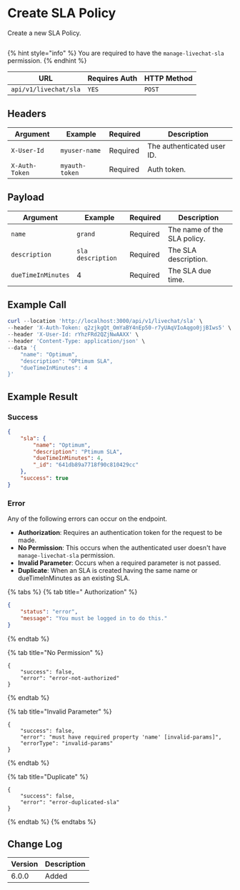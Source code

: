 # Create SLA Policy

Create a new SLA Policy.

<figure><img src="../../../../../../../.gitbook/assets/enterprise.jpg" alt=""><figcaption></figcaption></figure>

{% hint style="info" %}
You are required to have the `manage-livechat-sla` permission.
{% endhint %}

| URL                   | Requires Auth | HTTP Method |
| --------------------- | ------------- | ----------- |
| `api/v1/livechat/sla` | `YES`         | `POST`      |

## Headers

| Argument       | Example        | Required | Description                |
| -------------- | -------------- | -------- | -------------------------- |
| `X-User-Id`    | `myuser-name`  | Required | The authenticated user ID. |
| `X-Auth-Token` | `myauth-token` | Required | Auth token.                |

## Payload

| Argument           | Example           | Required | Description                 |
| ------------------ | ----------------- | -------- | --------------------------- |
| `name`             | `grand`           | Required | The name of the SLA policy. |
| `description`      | `sla description` | Required | The SLA description.        |
| `dueTimeInMinutes` | 4                 | Required | The SLA due time.           |

## Example Call

```powershell
curl --location 'http://localhost:3000/api/v1/livechat/sla' \
--header 'X-Auth-Token: q2zjkgQt_OmYaBY4nEp50-r7yUAqVIoAqgo0jjBIws5' \
--header 'X-User-Id: rYhzFRd2QZjNwAAXX' \
--header 'Content-Type: application/json' \
--data '{
    "name": "Optimum",
    "description": "OPtimum SLA",
    "dueTimeInMinutes": 4
}'
```

## Example Result

### Success

```json
{
    "sla": {
        "name": "Optimum",
        "description": "Ptimum SLA",
        "dueTimeInMinutes": 4,
        "_id": "641db89a7718f90c810429cc"
    },
    "success": true
}
```

### Error

Any of the following errors can occur on the endpoint.

* **Authorization**: Requires an authentication token for the request to be made.
* **No Permission**: This occurs when the authenticated user doesn't have  `manage-livechat-sla` permission.
* **Invalid Parameter**: Occurs when a required parameter is not passed.
* **Duplicate**: When an SLA is created having the same name or dueTimeInMinutes as an existing SLA.

{% tabs %}
{% tab title=" Authorization" %}
```json
{
    "status": "error",
    "message": "You must be logged in to do this."
}
```
{% endtab %}

{% tab title="No Permission" %}
```
{
    "success": false,
    "error": "error-not-authorized"
}
```
{% endtab %}

{% tab title="Invalid Parameter" %}
```
{
    "success": false,
    "error": "must have required property 'name' [invalid-params]",
    "errorType": "invalid-params"
}
```
{% endtab %}

{% tab title="Duplicate" %}
```
{
    "success": false,
    "error": "error-duplicated-sla"
}
```
{% endtab %}
{% endtabs %}

## Change Log

| Version | Description |
| ------- | ----------- |
| 6.0.0   | Added       |
